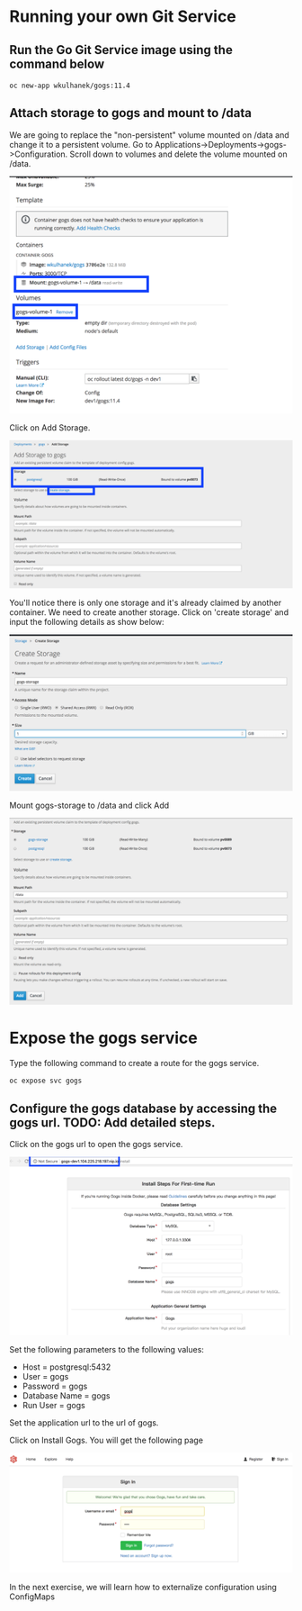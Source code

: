 # Running your own Git Service 
## Run the Go Git Service image using the command below

```
oc new-app wkulhanek/gogs:11.4
```

## Attach storage to gogs and mount to /data

We are going to replace the "non-persistent" volume mounted on /data and change it to a persistent volume. Go to Applications->Deployments->gogs->Configuration. Scroll down to volumes and delete the volume mounted on /data.

![Delete Gogs Non-Persistent Volume](images/delete_gogs_volume.png)

Click on Add Storage. 

![Add New Storage](images/add_gogs_storage1.png)

You'll notice there is only one storage and it's already claimed by another container. We need to create another storage. Click on 'create storage' and input the following details as show below:

![Gogs Storage Details](images/gogs_storage_details.png)

Mount gogs-storage to /data and click Add

![Create New Storage](images/add_gogs_storage2.png)

# Expose the gogs service 

Type the following command to create a route for the gogs service.

```
oc expose svc gogs
```

## Configure the gogs database by accessing the gogs url. TODO: Add detailed steps.
Click on the gogs url to open the gogs service.

![Gogs Install Page](images/gogs_install_page.png)

Set the following parameters to the following values:

- Host = postgresql:5432
- User = gogs
- Password = gogs
- Database Name = gogs
- Run User = gogs

Set the application url to the url of gogs.

Click on Install Gogs. You will get the following page

![Gogs Sign-In Page](images/gogs_sign_in_page.png)

In the next exercise, we will learn how to externalize configuration using ConfigMaps
